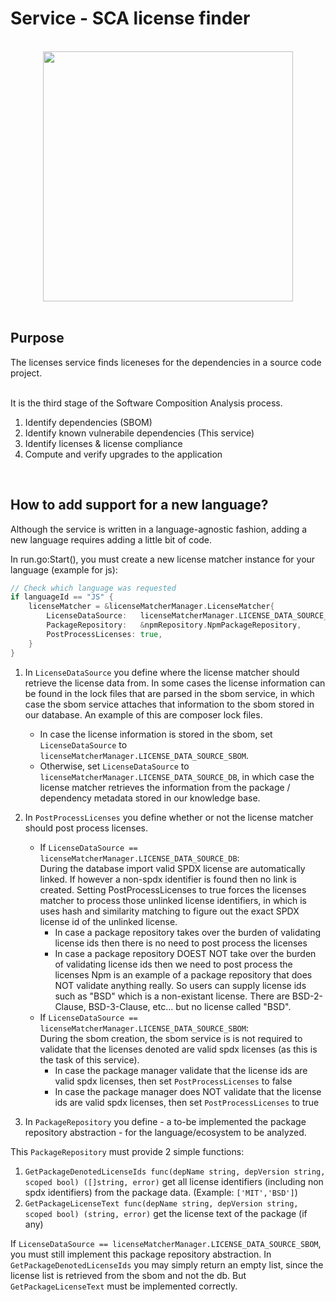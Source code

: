 # Service - SCA license finder 

<br>

<div align="center">
    <img src="https://user-images.githubusercontent.com/124595411/233356880-fdc7ea8a-8b1d-4991-8726-67b47e91df9e.svg" width="400px" />
</div>

<br>

## Purpose

The licenses service finds liceneses for the dependencies in a source code project. 

<br> It is the third stage of the Software Composition Analysis process.

1. Identify dependencies (SBOM)
2. Identify known vulnerabile dependencies (This service)
3. Identify licenses & license compliance
4. Compute and verify upgrades to the application

<br>


## How to add support for a new language?

Although the service is written in a language-agnostic fashion, adding a new language requires adding a little bit of code.

In run.go:Start(), you must create a new license matcher instance for your language (example for js):
```go
// Check which language was requested
if languageId == "JS" {
    licenseMatcher = &licenseMatcherManager.LicenseMatcher{
        LicenseDataSource:   licenseMatcherManager.LICENSE_DATA_SOURCE_DB,
        PackageRepository:   &npmRepository.NpmPackageRepository,
        PostProcessLicenses: true,
    }
}
```
1. In `LicenseDataSource` you define where the license matcher should retrieve the license data from. In some cases the license information can be found in the lock files that are parsed in the sbom service, in which case the sbom service attaches that information to the sbom stored in our database. 
   An example of this are composer lock files.
   - In case the license information is stored in the sbom, set `LicenseDataSource` to `licenseMatcherManager.LICENSE_DATA_SOURCE_SBOM`.
   - Otherwise, set `LicenseDataSource` to `licenseMatcherManager.LICENSE_DATA_SOURCE_DB`, in which case the license matcher retrieves the information from the package / dependency metadata stored in our knowledge base.
2. In `PostProcessLicenses` you define whether or not the license matcher should post process licenses. 

   - If `LicenseDataSource == licenseMatcherManager.LICENSE_DATA_SOURCE_DB`:<br>
   During the database import valid SPDX license are automatically linked. 
   If however a non-spdx identifier is found then no link is created. Setting PostProcessLicenses to true forces the licenses matcher to process those unlinked license identifiers, in which is uses hash and similarity matching to figure out the exact SPDX license id of the unlinked license.
        - In case a package repository takes over the burden of validating license ids then there is no need to post process the licenses
        - In case a package repository DOEST NOT take over the burden of validating license ids then we need to post process the licenses
          Npm is an example of a package repository that does NOT validate anything really.
          So users can supply license ids such as "BSD" which is a non-existant license.
          There are BSD-2-Clause, BSD-3-Clause, etc... but no license called "BSD".
   - If `LicenseDataSource == licenseMatcherManager.LICENSE_DATA_SOURCE_SBOM`:<br>
   During the sbom creation, the sbom service is is not required to validate that the licenses denoted are valid spdx licenses (as this is the task of this service).
        - In case the package manager validate that the license ids are valid spdx licenses, then set `PostProcessLicenses` to false
        - In case the package manager does NOT validate that the license ids are valid spdx licenses, then set `PostProcessLicenses` to true


3. In `PackageRepository` you define - a to-be implemented the package repository abstraction - for the language/ecosystem to be analyzed.
 

This `PackageRepository` must provide 2 simple functions:
1. `GetPackageDenotedLicenseIds func(depName string, depVersion string, scoped bool) ([]string, error)` get all license identifiers (including non spdx identifiers) from the package data. (Example: `['MIT','BSD']`)
2. `GetPackageLicenseText func(depName string, depVersion string, scoped bool) (string, error)` get the license text of the package (if any)

If `LicenseDataSource == licenseMatcherManager.LICENSE_DATA_SOURCE_SBOM`, you must still implement this package repository abstraction. In `GetPackageDenotedLicenseIds` you may simply return an empty list, since the license list is retrieved from the sbom and not the db. But `GetPackageLicenseText` must be implemented correctly.